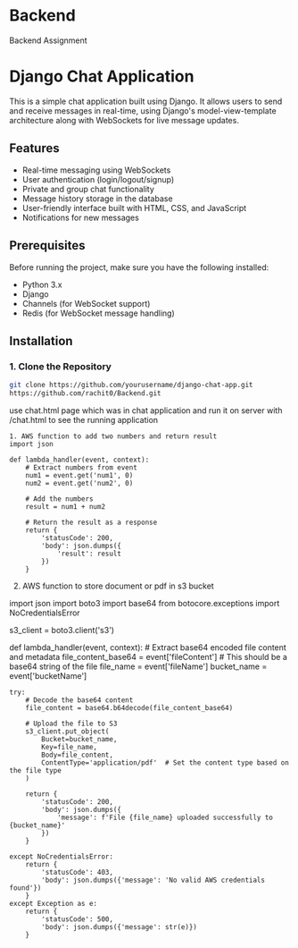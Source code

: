 # Backend
Backend Assignment
# Django Chat Application

This is a simple chat application built using Django. It allows users to send and receive messages in real-time, using Django's model-view-template architecture along with WebSockets for live message updates.

## Features

- Real-time messaging using WebSockets
- User authentication (login/logout/signup)
- Private and group chat functionality
- Message history storage in the database
- User-friendly interface built with HTML, CSS, and JavaScript
- Notifications for new messages

## Prerequisites

Before running the project, make sure you have the following installed:

- Python 3.x
- Django
- Channels (for WebSocket support)
- Redis (for WebSocket message handling)

## Installation

### 1. Clone the Repository

```bash
git clone https://github.com/yourusername/django-chat-app.git
https://github.com/rachit0/Backend.git

```
use chat.html page which was in chat application and run it on server with /chat.html to see the running application
``` AWS Lambda function
1. AWS function to add two numbers and return result
import json

def lambda_handler(event, context):
    # Extract numbers from event
    num1 = event.get('num1', 0)
    num2 = event.get('num2', 0)
    
    # Add the numbers
    result = num1 + num2
    
    # Return the result as a response
    return {
        'statusCode': 200,
        'body': json.dumps({
            'result': result
        })
    }
```
2. AWS function to store document or pdf in s3 bucket

import json
import boto3
import base64
from botocore.exceptions import NoCredentialsError

s3_client = boto3.client('s3')

def lambda_handler(event, context):
    # Extract base64 encoded file content and metadata
    file_content_base64 = event['fileContent']  # This should be a base64 string of the file
    file_name = event['fileName']
    bucket_name = event['bucketName']
    
    try:
        # Decode the base64 content
        file_content = base64.b64decode(file_content_base64)
        
        # Upload the file to S3
        s3_client.put_object(
            Bucket=bucket_name,
            Key=file_name,
            Body=file_content,
            ContentType='application/pdf'  # Set the content type based on the file type
        )
        
        return {
            'statusCode': 200,
            'body': json.dumps({
                'message': f'File {file_name} uploaded successfully to {bucket_name}'
            })
        }
    
    except NoCredentialsError:
        return {
            'statusCode': 403,
            'body': json.dumps({'message': 'No valid AWS credentials found'})
        }
    except Exception as e:
        return {
            'statusCode': 500,
            'body': json.dumps({'message': str(e)})
        }



```



